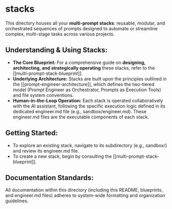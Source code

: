 # stacks

This directory houses all your **multi-prompt stacks**: reusable, modular, and orchestrated sequences of prompts designed to automate or streamline complex, multi-stage tasks across various projects.

## Understanding & Using Stacks:

*   **The Core Blueprint:** For a comprehensive guide on **designing, architecting, and strategically operating** these stacks, refer to the [[multi-prompt-stack-blueprint]].
*   **Underlying Architecture:** Stacks are built upon the principles outlined in the [[prompt-engineer-architecture]], which defines the two-tiered model (Prompt Engineer as Orchestrator, Prompts as Execution Tools) and file system conventions.
*   **Human-in-the-Loop Operation:** Each stack is operated collaboratively with the AI assistant, following the specific execution logic defined in its dedicated engineer.md file (e.g., sandbox/engineer.md). These engineer.md files are the executable components of each stack.

## Getting Started:

*   To explore an existing stack, navigate to its subdirectory (e.g., sandbox/) and review its engineer.md file.
*   To create a new stack, begin by consulting the [[multi-prompt-stack-blueprint]].

## Documentation Standards:

All documentation within this directory (including this README, blueprints, and engineer.md files) adheres to system-wide formatting and organization guidelines.